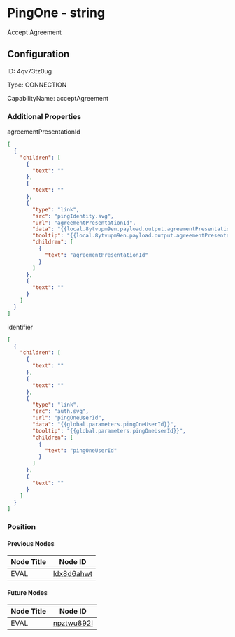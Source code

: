 # PingOne - string 
Accept Agreement
## Configuration
ID:  4qv73tz0ug

Type: CONNECTION 

CapabilityName: acceptAgreement






### Additional Properties
agreementPresentationId
```json 
[
  {
    "children": [
      {
        "text": ""
      },
      {
        "text": ""
      },
      {
        "type": "link",
        "src": "pingIdentity.svg",
        "url": "agreementPresentationId",
        "data": "{{local.8ytvupm9en.payload.output.agreementPresentation.agreementPresentationId}}",
        "tooltip": "{{local.8ytvupm9en.payload.output.agreementPresentation.agreementPresentationId}}",
        "children": [
          {
            "text": "agreementPresentationId"
          }
        ]
      },
      {
        "text": ""
      }
    ]
  }
]
```


identifier
```json 
[
  {
    "children": [
      {
        "text": ""
      },
      {
        "text": ""
      },
      {
        "type": "link",
        "src": "auth.svg",
        "url": "pingOneUserId",
        "data": "{{global.parameters.pingOneUserId}}",
        "tooltip": "{{global.parameters.pingOneUserId}}",
        "children": [
          {
            "text": "pingOneUserId"
          }
        ]
      },
      {
        "text": ""
      }
    ]
  }
]
```





### Position

#### Previous Nodes
| Node Title | Node ID |
| :------------- | ------------ |
| EVAL | [ldx8d6ahwt](./ldx8d6ahwt.md) | 
 
 #### Future Nodes
| Node Title | Node ID |
| :------------- | ------------ |
| EVAL |[npztwu892l](./npztwu892l.md) | 